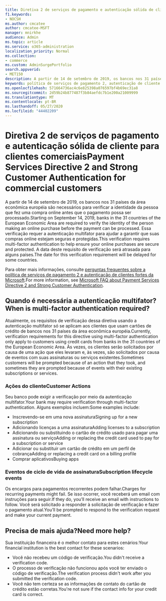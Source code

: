 ```yaml
---
title: Diretiva 2 de serviços de pagamento e autenticação sólida de cliente para clientes comerciais
f1.keywords:
- NOCSH
ms.author: cmcatee
author: cmcatee-MSFT
manager: mnirkhe
audience: Admin
ms.topic: article
ms.service: o365-administration
localization_priority: Normal
ms.collection:
- commerce
ms.custom: AdminSurgePortfolio
search.appverid:
- MET150
description: A partir de 14 de setembro de 2019, os bancos nos 31 países da área econômica européia são necessários para verificar a identidade da pessoa que fez uma compra online antes que o pagamento possa ser processado.
keywords: política de serviços de pagamento 2, autenticação de cliente forte, autenticação multifator
ms.openlocfilehash: 571664736ac4c6e825398a076597bf4b69ec31a8
ms.sourcegitcommit: 2d59b24b877487f3b84aefdc7b1e200a21009999
ms.translationtype: MT
ms.contentlocale: pt-BR
ms.lasthandoff: 05/27/2020
ms.locfileid: "44402209"
---
```

# <a name="payment-services-directive-2-and-strong-customer-authentication-for-commercial-customers"></a><span data-ttu-id="0e942-104">Diretiva 2 de serviços de pagamento e autenticação sólida de cliente para clientes comerciais</span><span class="sxs-lookup"><span data-stu-id="0e942-104">Payment Services Directive 2 and Strong Customer Authentication for commercial customers</span></span>

<span data-ttu-id="0e942-105">A partir de 14 de setembro de 2019, os bancos nos 31 países da área econômica européia são necessários para verificar a identidade da pessoa que fez uma compra online antes que o pagamento possa ser processado.</span><span class="sxs-lookup"><span data-stu-id="0e942-105">Starting on September 14, 2019, banks in the 31 countries of the European Economic Area are required to verify the identity of the person making an online purchase before the payment can be processed.</span></span> <span data-ttu-id="0e942-106">Essa verificação requer a autenticação multifator para ajudar a garantir que suas compras online estejam seguras e protegidas.</span><span class="sxs-lookup"><span data-stu-id="0e942-106">This verification requires multi-factor authentication to help ensure your online purchases are secure and protected.</span></span> <span data-ttu-id="0e942-107">A data deste requisito de verificação será atrasada para alguns países.</span><span class="sxs-lookup"><span data-stu-id="0e942-107">The date for this verification requirement will be delayed for some countries.</span></span> 

<span data-ttu-id="0e942-108">Para obter mais informações, consulte [perguntas frequentes sobre a política de serviços de pagamento 2 e autenticação de clientes fortes da Microsoft](https://support.microsoft.com/help/4517854/microsoft-account-open-banking-customer-authentication).</span><span class="sxs-lookup"><span data-stu-id="0e942-108">For more information, see [Microsoft FAQ about Payment Services Directive 2 and Strong Customer Authentication](https://support.microsoft.com/help/4517854/microsoft-account-open-banking-customer-authentication).</span></span>

## <a name="when-is-multi-factor-authentication-required"></a><span data-ttu-id="0e942-109">Quando é necessária a autenticação multifator?</span><span class="sxs-lookup"><span data-stu-id="0e942-109">When is multi-factor authentication required?</span></span>

<span data-ttu-id="0e942-110">Atualmente, os requisitos de verificação dessa diretiva usando a autenticação multifator só se aplicam aos clientes que usam cartões de crédito de bancos nos 31 países da área econômica européia.</span><span class="sxs-lookup"><span data-stu-id="0e942-110">Currently, verification requirements for this directive using multi-factor authentication only apply to customers using credit cards from banks in the 31 countries of the European Economic Area.</span></span> <span data-ttu-id="0e942-111">Às vezes, os clientes serão solicitados por causa de uma ação que eles levaram e, às vezes, são solicitados por causa de eventos com suas assinaturas ou serviços existentes.</span><span class="sxs-lookup"><span data-stu-id="0e942-111">Sometimes customers will be prompted because of an action that they took, and sometimes they are prompted because of events with their existing subscriptions or services.</span></span>

### <a name="customer-actions"></a><span data-ttu-id="0e942-112">Ações do cliente</span><span class="sxs-lookup"><span data-stu-id="0e942-112">Customer Actions</span></span>

<span data-ttu-id="0e942-113">Seu banco pode exigir a verificação por meio da autenticação multifator.</span><span class="sxs-lookup"><span data-stu-id="0e942-113">Your bank may require verification through multi-factor authentication.</span></span> <span data-ttu-id="0e942-114">Alguns exemplos incluem:</span><span class="sxs-lookup"><span data-stu-id="0e942-114">Some examples include:</span></span>
- <span data-ttu-id="0e942-115">Inscrevendo-se em uma nova assinatura</span><span class="sxs-lookup"><span data-stu-id="0e942-115">Signing up for a new subscription</span></span>
- <span data-ttu-id="0e942-116">Adicionando licenças a uma assinatura</span><span class="sxs-lookup"><span data-stu-id="0e942-116">Adding licenses to a subscription</span></span>
- <span data-ttu-id="0e942-117">Adicionando ou substituindo o cartão de crédito usado para pagar uma assinatura ou serviço</span><span class="sxs-lookup"><span data-stu-id="0e942-117">Adding or replacing the credit card used to pay for a subscription or service</span></span>
- <span data-ttu-id="0e942-118">Adicionar ou substituir um cartão de crédito em um perfil de cobrança</span><span class="sxs-lookup"><span data-stu-id="0e942-118">Adding or replacing a credit card on a billing profile</span></span>
- <span data-ttu-id="0e942-119">Comprar aplicativos</span><span class="sxs-lookup"><span data-stu-id="0e942-119">Buying apps</span></span>

### <a name="subscription-lifecycle-events"></a><span data-ttu-id="0e942-120">Eventos de ciclo de vida de assinatura</span><span class="sxs-lookup"><span data-stu-id="0e942-120">Subscription lifecycle events</span></span>

<span data-ttu-id="0e942-121">Os encargos para pagamentos recorrentes podem falhar.</span><span class="sxs-lookup"><span data-stu-id="0e942-121">Charges for recurring payments might fail.</span></span> <span data-ttu-id="0e942-122">Se isso ocorrer, você receberá um email com instruções para seguir.</span><span class="sxs-lookup"><span data-stu-id="0e942-122">If they do, you’ll receive an email with instructions to follow.</span></span> <span data-ttu-id="0e942-123">Você será solicitado a responder à solicitação de verificação e fazer o pagamento atual.</span><span class="sxs-lookup"><span data-stu-id="0e942-123">You’ll be prompted to respond to the verification request and make your current payment.</span></span>

## <a name="need-more-help"></a><span data-ttu-id="0e942-124">Precisa de mais ajuda?</span><span class="sxs-lookup"><span data-stu-id="0e942-124">Need more help?</span></span>

<span data-ttu-id="0e942-125">Sua instituição financeira é o melhor contato para estes cenários:</span><span class="sxs-lookup"><span data-stu-id="0e942-125">Your financial institution is the best contact for these scenarios:</span></span>
- <span data-ttu-id="0e942-126">Você não recebeu um código de verificação.</span><span class="sxs-lookup"><span data-stu-id="0e942-126">You didn't receive a verification code.</span></span>  
- <span data-ttu-id="0e942-127">O processo de verificação não funcionou após você ter enviado o código de verificação.</span><span class="sxs-lookup"><span data-stu-id="0e942-127">The verification process didn't work after you submitted the verification code.</span></span>
- <span data-ttu-id="0e942-128">Você não tem certeza se as informações de contato do cartão de crédito estão corretas.</span><span class="sxs-lookup"><span data-stu-id="0e942-128">You're not sure if the contact info for your credit card is correct.</span></span>
